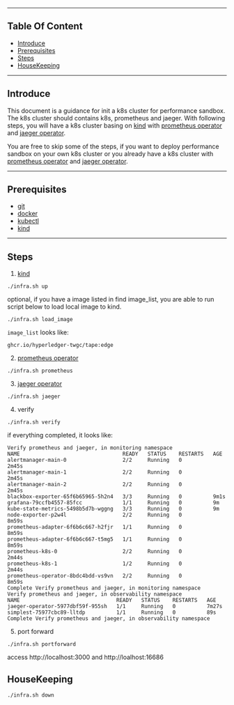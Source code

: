
---
## Table Of Content

* [Introduce](#introduce)
* [Prerequisites](#prerequisites)
* [Steps](#steps)
* [HouseKeeping](#housekeeping)

---
## Introduce
This document is a guidance for init a k8s cluster for performance sandbox. The k8s cluster should contains k8s, prometheus and jaeger. With following steps, you will have a k8s cluster basing on [kind](https://kind.sigs.k8s.io) with 
[prometheus operator](https://github.com/prometheus-operator/kube-prometheus) and [jaeger operator](https://github.com/jaegertracing/jaeger-operator).

You are free to skip some of the steps, if you want to deploy performance sandbox on your own k8s cluster or you already have a k8s cluster with [prometheus operator](https://github.com/prometheus-operator/kube-prometheus) and [jaeger operator](https://github.com/jaegertracing/jaeger-operator).

---
## Prerequisites
- [git](https://github.com/)
- [docker](https://www.docker.com/)
- [kubectl](https://kubernetes.io/docs/tasks/tools/)
- [kind](https://kind.sigs.k8s.io)

---

## Steps
1. [kind](https://kind.sigs.k8s.io)
```shell
./infra.sh up
```

optional, if you have a image listed in find image_list, you are able to run script below to load local image to kind.
```shell
./infra.sh load_image
```
`image_list` looks like:
```shell
ghcr.io/hyperledger-twgc/tape:edge
```

2. [prometheus operator](https://github.com/prometheus-operator/kube-prometheus)
```shell
./infra.sh prometheus
```

3. [jaeger operator](https://github.com/jaegertracing/jaeger-operator)
```shell
./infra.sh jaeger
```

4. verify 
```shell
./infra.sh verify
```
if everything completed, it looks like:
```shell
Verify prometheus and jaeger, in monitoring namespace
NAME                                 READY   STATUS    RESTARTS   AGE
alertmanager-main-0                  2/2     Running   0          2m45s
alertmanager-main-1                  2/2     Running   0          2m45s
alertmanager-main-2                  2/2     Running   0          2m45s
blackbox-exporter-65f6b65965-5h2n4   3/3     Running   0          9m1s
grafana-79ccfb4557-85fcc             1/1     Running   0          9m
kube-state-metrics-5498b5d7b-wggng   3/3     Running   0          9m
node-exporter-p2w4l                  2/2     Running   0          8m59s
prometheus-adapter-6f6b6c667-h2fjr   1/1     Running   0          8m59s
prometheus-adapter-6f6b6c667-t5mg5   1/1     Running   0          8m59s
prometheus-k8s-0                     2/2     Running   0          2m44s
prometheus-k8s-1                     1/2     Running   0          2m44s
prometheus-operator-8bdc4bdd-vs9vn   2/2     Running   0          8m59s
Complete Verify prometheus and jaeger, in monitoring namespace
Verify prometheus and jaeger, in observability namespace
NAME                               READY   STATUS    RESTARTS   AGE
jaeger-operator-5977dbf59f-955sh   1/1     Running   0          7m27s
simplest-75977cbc89-lltdp          1/1     Running   0          89s
Complete Verify prometheus and jaeger, in observability namespace
```

5. port forward
```shell
./infra.sh portforward
```
access http://localhost:3000 and http://loalhost:16686

## HouseKeeping
```shell
./infra.sh down
```